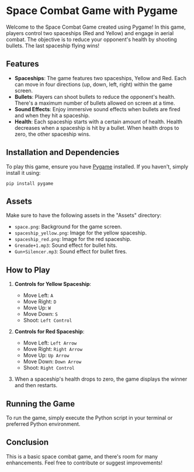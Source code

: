 # Space Combat Game with Pygame

Welcome to the Space Combat Game created using Pygame! In this game, players control two spaceships (Red and Yellow) and engage in aerial combat. The objective is to reduce your opponent's health by shooting bullets. The last spaceship flying wins!

## Features

- **Spaceships**: The game features two spaceships, Yellow and Red. Each can move in four directions (up, down, left, right) within the game screen.
- **Bullets**: Players can shoot bullets to reduce the opponent's health. There's a maximum number of bullets allowed on screen at a time.
- **Sound Effects**: Enjoy immersive sound effects when bullets are fired and when they hit a spaceship.
- **Health**: Each spaceship starts with a certain amount of health. Health decreases when a spaceship is hit by a bullet. When health drops to zero, the other spaceship wins.

## Installation and Dependencies

To play this game, ensure you have [Pygame](https://www.pygame.org/download.shtml) installed. If you haven't, simply install it using:

```
pip install pygame
```

## Assets

Make sure to have the following assets in the "Assets" directory:

- `space.png`: Background for the game screen.
- `spaceship_yellow.png`: Image for the yellow spaceship.
- `spaceship_red.png`: Image for the red spaceship.
- `Grenade+1.mp3`: Sound effect for bullet hits.
- `Gun+Silencer.mp3`: Sound effect for bullet fires.

## How to Play

1. **Controls for Yellow Spaceship**:
    - Move Left: `A`
    - Move Right: `D`
    - Move Up: `W`
    - Move Down: `S`
    - Shoot: `Left Control`

2. **Controls for Red Spaceship**:
    - Move Left: `Left Arrow`
    - Move Right: `Right Arrow`
    - Move Up: `Up Arrow`
    - Move Down: `Down Arrow`
    - Shoot: `Right Control`

3. When a spaceship's health drops to zero, the game displays the winner and then restarts.

## Running the Game

To run the game, simply execute the Python script in your terminal or preferred Python environment.

## Conclusion

This is a basic space combat game, and there's room for many enhancements. Feel free to contribute or suggest improvements!
